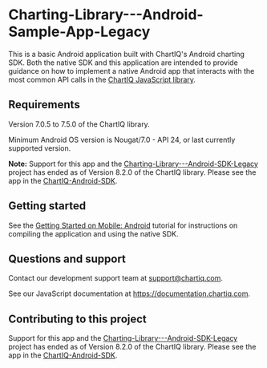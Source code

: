 # Charting-Library---Android-Sample-App-Legacy

This is a basic Android application built with ChartIQ's Android charting SDK. Both the native SDK and this application are intended to provide guidance on how to implement a native Android app that interacts with the most common API calls in the [ChartIQ JavaScript library](https://documentation.chartiq.com).

## Requirements

Version 7.0.5 to 7.5.0 of the ChartIQ library.

Minimum Android OS version is Nougat/7.0 - API 24, or last currently supported version.

**Note:** Support for this app and the [Charting-Library---Android-SDK-Legacy](https://github.com/ChartIQ/Charting-Library---Android-SDK-Legacy) project has ended as of Version 8.2.0 of the ChartIQ library. Please see the app in the [ChartIQ-Android-SDK](https://github.com/ChartIQ/ChartIQ-Android-SDK).

## Getting started

See the [Getting Started on Mobile: Android](http://documentation.chartiq.com/tutorial-Starting%20on%20Android.html) tutorial for instructions on compiling the application and using the native SDK.

## Questions and support

Contact our development support team at <support@chartiq.com>.

See our JavaScript documentation at https://documentation.chartiq.com.

## Contributing to this project

Support for this app and the [Charting-Library---Android-SDK-Legacy](https://github.com/ChartIQ/Charting-Library---Android-SDK-Legacy) project has ended as of Version 8.2.0 of the ChartIQ library. Please see the app in the [ChartIQ-Android-SDK](https://github.com/ChartIQ/ChartIQ-Android-SDK).
